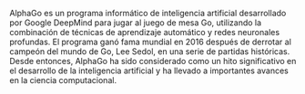<p>AlphaGo es un programa informático de inteligencia artificial desarrollado por Google DeepMind para jugar al juego de mesa Go, utilizando la combinación de técnicas de aprendizaje automático y redes neuronales profundas. El programa ganó fama mundial en 2016 después de derrotar al campeón del mundo de Go, Lee Sedol, en una serie de partidas históricas. Desde entonces, AlphaGo ha sido considerado como un hito significativo en el desarrollo de la inteligencia artificial y ha llevado a importantes avances en la ciencia computacional.</p>

